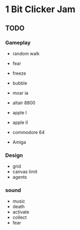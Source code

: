 # 1 Bit Clicker Jam


## TODO

### Gameplay
 - random walk
 - fear
 - freeze
 - bubble

 - moar ia
  - altair 8800
  - apple I
  - apple II
  - commodore 64
  - Amiga

### Design
 - grid
 - canvas limit
 - agents


### sound
 - music
 - death
 - activate
 - collect
 - fear
